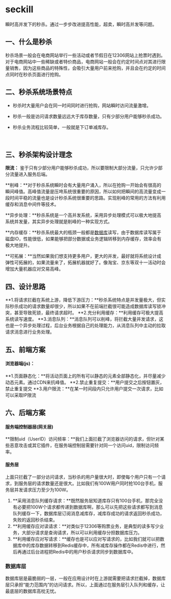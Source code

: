 # seckill
瞬时高并发下的秒杀。通过一步步改进提高性能，超卖，瞬时高并发等问题。

## 一、什么是秒杀

​	秒杀场景一般会在电商网站举行一些活动或者节假日在12306网站上抢票时遇到。对于电商网站中一些稀缺或者特价商品，电商网站一般会在约定时间点对其进行限量销售，因为这些商品的特殊性，会吸引大量用户前来抢购，并且会在约定的时间点同时在秒杀页面进行抢购。



## 二、秒杀系统场景特点

- 秒杀时大量用户会在同一时间同时进行抢购，网站瞬时访问流量激增。

- 秒杀一般是访问请求数量远远大于库存数量，只有少部分用户能够秒杀成功。

- 秒杀业务流程比较简单，一般就是下订单减库存。

  ​

## 三、秒杀架构设计理念

**限流：** 鉴于只有少部分用户能够秒杀成功，所以要限制大部分流量，只允许少部分流量进入服务后端。

**削峰：**对于秒杀系统瞬时会有大量用户涌入，所以在抢购一开始会有很高的瞬间峰值。高峰值流量是压垮系统很重要的原因，所以如何把瞬间的高流量变成一段时间平稳的流量也是设计秒杀系统很重要的思路。实现削峰的常用的方法有利用缓存和消息中间件等技术。

**异步处理：**秒杀系统是一个高并发系统，采用异步处理模式可以极大地提高系统并发量，其实异步处理就是削峰的一种实现方式。

**内存缓存：**秒杀系统最大的瓶颈一般都是[数据库](http://lib.csdn.net/base/mysql)读写，由于数据库读写属于磁盘IO，性能很低，如果能够把部分数据或业务逻辑转移到内存缓存，效率会有极大地提升。

**可拓展：**当然如果我们想支持更多用户，更大的并发，最好就将系统设计成弹性可拓展的，如果流量来了，拓展机器就好了。像淘宝、京东等双十一活动时会增加大量机器应对交易高峰。



## 四、设计思路

**1.将请求拦截在系统上游，降低下游压力：**秒杀系统特点是并发量极大，但实际秒杀成功的请求数量却很少，所以如果不在前端拦截很可能造成数据库读写锁冲突，甚至导致死锁，最终请求超时。 
**2.充分利用缓存：**利用缓存可极大提高系统读写速度。 
**3.消息队列：**消息队列可以削峰，将拦截大量并发请求，这也是一个异步处理过程，后台业务根据自己的处理能力，从消息队列中主动的拉取请求消息进行业务处理。



## 五、前端方案

#### 浏览器端(js)：

**1.页面静态化：**将活动页面上的所有可以静态的元素全部静态化，并尽量减少动态元素。通过CDN来抗峰值。 
**2.禁止重复提交：**用户提交之后按钮置灰，禁止重复提交 
**3.用户限流：**在某一时间段内只允许用户提交一次请求，比如可以采取IP限流



## 六、后端方案

#### 服务端控制器层(网关层)

**限制uid（UserID）访问频率：**我们上面拦截了浏览器访问的请求，但针对某些恶意攻击或其它插件，在服务端控制层需要针对同一个访问uid，限制访问频率。



#### 服务层

上面只拦截了一部分访问请求，当秒杀的用户量很大时，即使每个用户只有一个请求，到服务层的请求数量还是很大。比如我们有100W用户同时抢100台手机，服务层并发请求压力至少为100W。

1. **采用消息队列缓存请求：**既然服务层知道库存只有100台手机，那完全没有必要把100W个请求都传递到数据库啊，那么可以先把这些请求都写到消息队列缓存一下，数据库层订阅消息减库存，减库存成功的请求返回秒杀成功，失败的返回秒杀结束。
2. **利用缓存应对读请求：**对类似于12306等购票业务，是典型的读多写少业务，大部分请求是查询请求，所以可以利用缓存分担数据库压力。
3. **利用缓存应对写请求：**缓存也是可以应对写请求的，比如我们就可以把数据库中的库存数据转移到Redis缓存中，所有减库存操作都在Redis中进行，然后再通过后台进程把Redis中的用户秒杀请求同步到数据库中。



### 数据库层

数据库层是最脆弱的一层，一般在应用设计时在上游就需要把请求拦截掉，数据库层只承担“能力范围内”的访问请求。所以，上面通过在服务层引入队列和缓存，让最底层的数据库高枕无忧。




